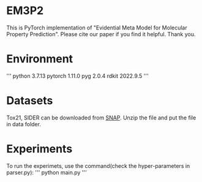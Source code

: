 # EM3P2
This is PyTorch implementation of "Evidential Meta Model for Molecular Property Prediction".
Please cite our paper if you find it helpful. Thank you.

# Environment
'''
python 3.7.13
pytorch 1.11.0
pyg 2.0.4
rdkit 2022.9.5
'''
# Datasets
Tox21, SIDER can be downloaded from [SNAP](https://snap.stanford.edu/gnn-pretrain/data/). Unzip the file and put the file in data folder.
# Experiments
To run the experimets, use the command(check the hyper-parameters in parser.py):
'''
python main.py
'''
